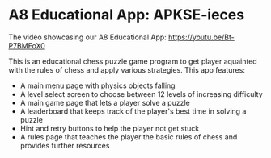 A8 Educational App: APKSE-ieces
===============================

The video showcasing our A8 Educational App: https://youtu.be/Bt-P7BMFoX0

This is an educational chess puzzle game program to get player
aquainted with the rules of chess and apply various strategies.
This app features:
* A main menu page with physics objects falling
* A level select screen to choose between 12 levels of increasing difficulty
* A main game page that lets a player solve a puzzle
* A leaderboard that keeps track of the player's best time in solving a puzzle
* Hint and retry buttons to help the player not get stuck
* A rules page that teaches the player the basic rules of chess and provides further resources
